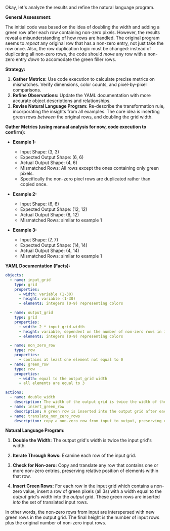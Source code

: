 Okay, let's analyze the results and refine the natural language program.

**General Assessment:**

The initial code was based on the idea of doubling the width and adding a green row after each row containing non-zero pixels. However, the results reveal a misunderstanding of how rows are handled. The original program seems to *repeat* any original row that has a non-zero entry, not just take the row once. Also, the row duplication logic must be changed: instead of duplicating all non-zero rows, the code should *move* any row with a non-zero entry *down* to accomodate the green filler rows.

**Strategy:**

1.  **Gather Metrics:** Use code execution to calculate precise metrics on mismatches. Verify dimensions, color counts, and pixel-by-pixel comparisons.
2.  **Refine Observations:** Update the YAML documentation with more accurate object descriptions and relationships.
3.  **Revise Natural Language Program:** Re-describe the transformation rule, incorporating the insights from all examples. The core idea is inserting green rows *between* the original rows, and doubling the grid width.

**Gather Metrics (using manual analysis for now, code execution to confirm):**

*   **Example 1:**
    *   Input Shape: (3, 3)
    *   Expected Output Shape: (6, 6)
    *   Actual Output Shape: (4, 6)
    *   Mismatched Rows: All rows except the ones containing only green pixels.
    *  Specifically the non-zero pixel rows are duplicated rather than copied once.

*   **Example 2:**
    *   Input Shape: (6, 6)
    *   Expected Output Shape: (12, 12)
    *   Actual Output Shape: (8, 12)
    *   Mismatched Rows: similar to example 1

*   **Example 3:**
    *   Input Shape: (7, 7)
    *   Expected Output Shape: (14, 14)
    *   Actual Output Shape: (4, 14)
    *  Mismatched Rows: similar to example 1

**YAML Documentation (Facts):**


```yaml
objects:
  - name: input_grid
    type: grid
    properties:
      - width: variable (1-30)
      - height: variable (1-30)
      - elements: integers (0-9) representing colors

  - name: output_grid
    type: grid
    properties:
      - width: 2 * input_grid.width
      - height: variable, dependent on the number of non-zero rows in input_grid
      - elements: integers (0-9) representing colors

  - name: non_zero_row
    type: row
    properties:
      - contains at least one element not equal to 0
  - name: green_row
    type: row
    properties:
      - width: equal to the output_grid width
      - all elements are equal to 3

actions:
  - name: double_width
    description: The width of the output grid is twice the width of the input grid.
  - name: insert_green_row
    description: A green row is inserted into the output grid after each non-zero input row.
  - name: translate_non_zero_rows
    description: copy a non-zero row from input to output, preserving element position within the row.
```


**Natural Language Program:**

1.  **Double the Width:** The output grid's width is twice the input grid's width.

2.  **Iterate Through Rows:** Examine each row of the input grid.

3. **Check for Non-zero:** Copy and translate any row that contains one or more non-zero entries, preserving relative position of elements within that row.

4.  **Insert Green Rows:** For each row in the input grid which contains a non-zero value, insert a row of green pixels (all 3s) with a width equal to the *output* grid's width into the *output* grid. These green rows are inserted *into* the set of translated input rows.

In other words, the non-zero rows from input are interspersed with new green rows
in the output grid. The final height is the number of input rows plus the original
number of non-zero input rows.

